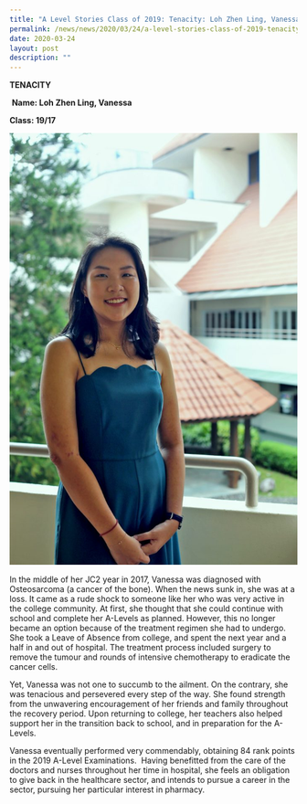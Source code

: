 ```yaml
---
title: "A Level Stories Class of 2019: Tenacity: Loh Zhen Ling, Vanessa"
permalink: /news/news/2020/03/24/a-level-stories-class-of-2019-tenacity-loh-zhen-ling-vanessa/
date: 2020-03-24
layout: post
description: ""
---
```

**TENACITY**

 **Name: Loh Zhen Ling, Vanessa**

**Class: 19/17**

![](/images/VANESSA2-683x1024.jpg) 

In the middle of her JC2 year in 2017, Vanessa was diagnosed with Osteosarcoma (a cancer of the bone). When the news sunk in, she was at a loss. It came as a rude shock to someone like her who was very active in the college community. At first, she thought that she could continue with school and complete her A-Levels as planned. However, this no longer became an option because of the treatment regimen she had to undergo. She took a Leave of Absence from college, and spent the next year and a half in and out of hospital. The treatment process included surgery to remove the tumour and rounds of intensive chemotherapy to eradicate the cancer cells.

Yet, Vanessa was not one to succumb to the ailment. On the contrary, she was tenacious and persevered every step of the way. She found strength from the unwavering encouragement of her friends and family throughout the recovery period. Upon returning to college, her teachers also helped support her in the transition back to school, and in preparation for the A-Levels.

Vanessa eventually performed very commendably, obtaining 84 rank points in the 2019 A-Level Examinations.  Having benefitted from the care of the doctors and nurses throughout her time in hospital, she feels an obligation to give back in the healthcare sector, and intends to pursue a career in the sector, pursuing her particular interest in pharmacy.